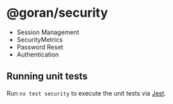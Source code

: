 # @goran/security

-   Session Management
-   SecurityMetrics
-   Password Reset
-   Authentication

## Running unit tests

Run `nx test security` to execute the unit tests via [Jest](https://jestjs.io).
